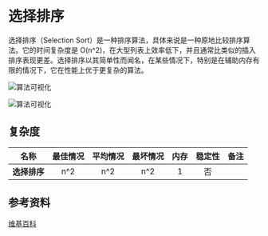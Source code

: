 # 选择排序

选择排序（Selection Sort）是一种排序算法，具体来说是一种原地比较排序算法。它的时间复杂度是 O(n^2)，在大型列表上效率低下，并且通常比类似的插入排序表现更差。选择排序以其简单性而闻名，在某些情况下，特别是在辅助内存有限的情况下，它在性能上优于更复杂的算法。

![算法可视化](https://upload.wikimedia.org/wikipedia/commons/b/b0/Selection_sort_animation.gif)

![算法可视化](https://upload.wikimedia.org/wikipedia/commons/9/94/Selection-Sort-Animation.gif)

## 复杂度

| 名称                  | 最佳情况          | 平均情况             | 最坏情况               | 内存      | 稳定性    | 备注      |
| --------------------- | :-------------: | :-----------------: | :-----------------: | :-------: | :-------: | :-------- |
| **选择排序**          | n^2             | n^2                 | n^2                 | 1         | 否        |           |

## 参考资料

[维基百科](https://en.wikipedia.org/wiki/Selection_sort)